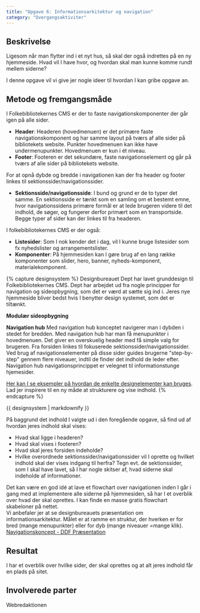 ```yaml
---
title: "Opgave 6: Informationsarkitektur og navigation"
category: "Overgangsaktiviter"
---
```

## Beskrivelse ##
Ligesom når man flytter ind i et nyt hus, så skal der også indrettes på en ny hjemmeside. Hvad vil I have hvor, og hvordan skal man kunne komme rundt mellem siderne?  

I denne opgave vil vi give jer nogle ideer til hvordan I kan gribe opgave an. 

## Metode og fremgangsmåde ##
I Folkebibliotekernes CMS er der to faste navigationskomponenter der går igen på alle sider. 
- **Header**: Headeren (hovedmenuen) er det primære faste navigationskomponent og har samme layout på tværs af alle sider på bibliotekets website. Punkter hovedmenuen kan ikke have undermenupunkter. Hovedmenuen er kun i ét niveau.
- **Footer**: Footeren er det sekundære, faste navigationselement og går på tværs af alle sider på bibliotekets website.

For at opnå dybde og bredde i navigationen kan der fra header og footer linkes til sektionssider/navigationssider.
- **Sektionsside/navigationsside**: I bund og grund er de to typer det samme. En sektionsside er tænkt som en samling om et bestemt emne, hvor navigationssidens primære formål er at lede brugeren videre til det indhold, de søger, og fungerer derfor primært som en transportside. Begge typer af sider kan der linkes til fra headeren.  

I folkebibliotekernes CMS er der også:
- **Listesider**: Som I nok kender det i dag, vil I kunne bruge listesider som fx nyhedslister og arrangementslister. 
- **Komponenter**: På hjemmesiden kan I gøre brug af en lang række komponenter som slider, hero, banner, nyheds-komponent, materialekomponent. 

{% capture designsystem %}
Designbureauet Dept har lavet grunddesign til Folkebibliotekernes CMS. Dept har arbejdet ud fra nogle principper for navigation og sideopbygning, som det er værd at sætte sig ind i. Jeres nye hjemmeside bliver bedst hvis I benytter design systemet, som det er tiltænkt.

**Modulær sideopbygning**

**Navigation hub** Med navigation hub konceptet navigerer man i dybden i stedet for bredden. Med navigation hub har man få menupunkter i hovedmenuen. Det giver en overskuelig header med få simple valg for brugeren. Fra forsiden linkes til fokuserede sektionssider/navigationssider. Ved brug af navigationselementer på disse sider guides brugerne "step-by-step" gennem flere niveauer, indtil de finder det indhold de leder efter. Navigation hub navigationsprincippet er velegnet til informationstunge hjemesider.

 [Her kan I se eksempler på hvordan de enkelte designelementer kan bruges](https://detdigitalefolkebibliotek.dk/sites/default/files/designsystem_formidling.pdf). Lad jer inspirere til en ny måde at strukturere og vise indhold. 
{% endcapture %}
<div class="notice">{{ designsystem | markdownify }}</div>

På baggrund det indhold I valgte ud i den foregående opgave, så find ud af hvordan jeres indhold skal vises: 

- Hvad skal ligge i headeren? 
- Hvad skal vises i footeren? 
- Hvad skal jeres forsiden indeholde? 
- Hvilke overordnede sektionssider/navigationssider vil I oprette og hvilket indhold skal der vises indgang til herfra? Tegn evt. de sektionssider, som I skal have lavet, så I har nogle skitser af, hvad siderne skal indeholde af informationer. 

Det kan være en god idé at lave et flowchart over navigationen inden I går i gang med at implementere alle siderne på hjemmesiden, så har I et overblik over hvad der skal oprettes. I kan finde en masse gratis flowchart skabeloner på nettet.  
Vi anbefaler jer at se designbureauets præsentation om informationsarkitektur. Målet er at ramme en struktur, der hverken er for bred (mange menupunkter) eller for dyb (mange niveauer =mange klik). [Navigationskoncept - DDF Præsentation](https://www.figma.com/proto/XLA0k1DTwIekLMLHOJ54ek/DDF-Pr%C3%A6sentation?page-id=7127%3A13870&node-id=7127-14034&viewport=1347%2C-1112%2C0.08&scaling=scale-down&starting-point-node-id=7127%3A17822&hide-ui=1)

## Resultat ##
I har et overblik over hvilke sider, der skal oprettes og at alt jeres indhold får en plads på sitet. 

## Involverede parter ##
Webredaktionen